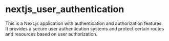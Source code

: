 # nextjs_user_authentication
This is a Next.js application with authentication and authorization features. It provides a secure user authentication systems and protect certain routes and resources based on user authorization.
